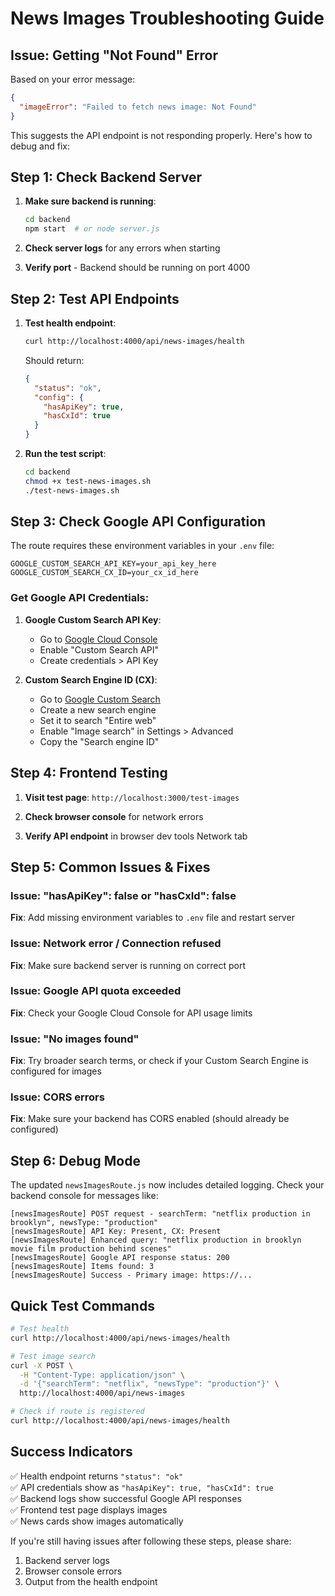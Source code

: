 # News Images Troubleshooting Guide

## Issue: Getting "Not Found" Error

Based on your error message:
```json
{
  "imageError": "Failed to fetch news image: Not Found"
}
```

This suggests the API endpoint is not responding properly. Here's how to debug and fix:

## Step 1: Check Backend Server

1. **Make sure backend is running**:
   ```bash
   cd backend
   npm start  # or node server.js
   ```

2. **Check server logs** for any errors when starting

3. **Verify port** - Backend should be running on port 4000

## Step 2: Test API Endpoints

1. **Test health endpoint**:
   ```bash
   curl http://localhost:4000/api/news-images/health
   ```
   
   Should return:
   ```json
   {
     "status": "ok",
     "config": {
       "hasApiKey": true,
       "hasCxId": true
     }
   }
   ```

2. **Run the test script**:
   ```bash
   cd backend
   chmod +x test-news-images.sh
   ./test-news-images.sh
   ```

## Step 3: Check Google API Configuration

The route requires these environment variables in your `.env` file:

```env
GOOGLE_CUSTOM_SEARCH_API_KEY=your_api_key_here
GOOGLE_CUSTOM_SEARCH_CX_ID=your_cx_id_here
```

### Get Google API Credentials:

1. **Google Custom Search API Key**:
   - Go to [Google Cloud Console](https://console.cloud.google.com/)
   - Enable "Custom Search API"
   - Create credentials > API Key
   
2. **Custom Search Engine ID (CX)**:
   - Go to [Google Custom Search](https://cse.google.com/)
   - Create a new search engine
   - Set it to search "Entire web"
   - Enable "Image search" in Settings > Advanced
   - Copy the "Search engine ID"

## Step 4: Frontend Testing

1. **Visit test page**: `http://localhost:3000/test-images`

2. **Check browser console** for network errors

3. **Verify API endpoint** in browser dev tools Network tab

## Step 5: Common Issues & Fixes

### Issue: "hasApiKey": false or "hasCxId": false
**Fix**: Add missing environment variables to `.env` file and restart server

### Issue: Network error / Connection refused
**Fix**: Make sure backend server is running on correct port

### Issue: Google API quota exceeded
**Fix**: Check your Google Cloud Console for API usage limits

### Issue: "No images found"
**Fix**: Try broader search terms, or check if your Custom Search Engine is configured for images

### Issue: CORS errors
**Fix**: Make sure your backend has CORS enabled (should already be configured)

## Step 6: Debug Mode

The updated `newsImagesRoute.js` now includes detailed logging. Check your backend console for messages like:

```
[newsImagesRoute] POST request - searchTerm: "netflix production in brooklyn", newsType: "production"
[newsImagesRoute] API Key: Present, CX: Present
[newsImagesRoute] Enhanced query: "netflix production in brooklyn movie film production behind scenes"
[newsImagesRoute] Google API response status: 200
[newsImagesRoute] Items found: 3
[newsImagesRoute] Success - Primary image: https://...
```

## Quick Test Commands

```bash
# Test health
curl http://localhost:4000/api/news-images/health

# Test image search
curl -X POST \
  -H "Content-Type: application/json" \
  -d '{"searchTerm": "netflix", "newsType": "production"}' \
  http://localhost:4000/api/news-images

# Check if route is registered
curl http://localhost:4000/api/news-images/health
```

## Success Indicators

✅ Health endpoint returns `"status": "ok"`  
✅ API credentials show as `"hasApiKey": true, "hasCxId": true`  
✅ Backend logs show successful Google API responses  
✅ Frontend test page displays images  
✅ News cards show images automatically  

If you're still having issues after following these steps, please share:
1. Backend server logs
2. Browser console errors
3. Output from the health endpoint
